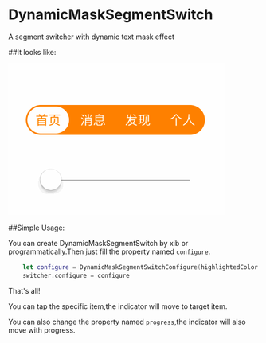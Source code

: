 # DynamicMaskSegmentSwitch
A segment switcher with dynamic text mask effect

##It looks like:

![](maskSwitcher.gif)

##Simple Usage:

You can create DynamicMaskSegmentSwitch by xib or programmatically.Then just fill the property named `configure`.

```swift
    let configure = DynamicMaskSegmentSwitchConfigure(highlightedColor: .orangeColor(), normalColor: .whiteColor(), items: ["首页","消息","发现","个人"])
    switcher.configure = configure
```

That's all!

You can tap the specific item,the indicator will move to target item.

You can also change the property named `progress`,the indicator will also move with progress.
